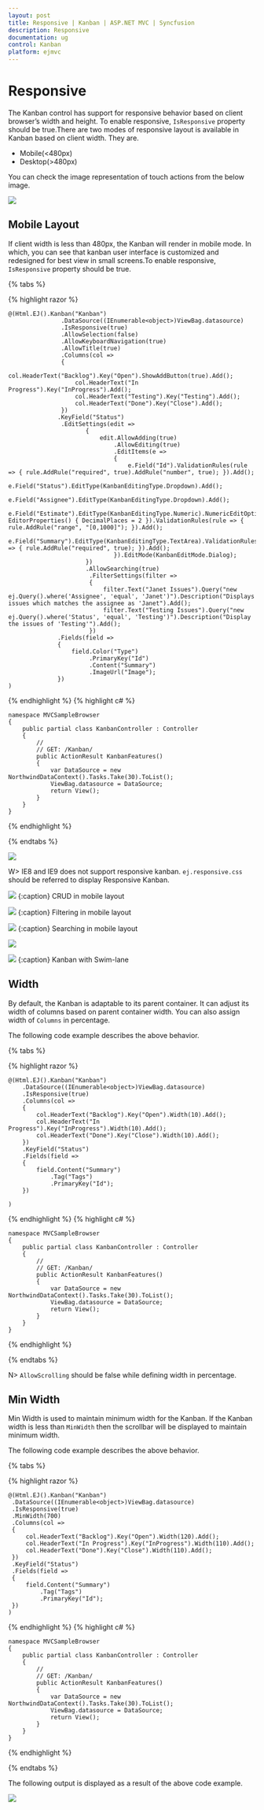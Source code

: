 ```yaml
---
layout: post
title: Responsive | Kanban | ASP.NET MVC | Syncfusion
description: Responsive
documentation: ug
control: Kanban
platform: ejmvc
---
```


# Responsive

The Kanban control has support for responsive behavior based on client browser’s width and height. To enable responsive, `IsResponsive` property should be true.There are two modes of responsive layout is available in Kanban based on client width. They are.

* Mobile(<480px)
* Desktop(>480px)

You can check the image representation of touch actions from the below image.

![](Responsive_images/KanbanOverlayImage.png)

## Mobile Layout

If client width is less than 480px, the Kanban will render in mobile mode. In which, you can see that kanban user interface is customized and redesigned for best view in small screens.To enable responsive, `IsResponsive` property should be true. 

{% tabs %}

{% highlight razor %}

    @(Html.EJ().Kanban("Kanban")
                   .DataSource((IEnumerable<object>)ViewBag.datasource)
                   .IsResponsive(true)
                   .AllowSelection(false)
                   .AllowKeyboardNavigation(true)
                   .AllowTitle(true)
                   .Columns(col =>
                   {
                       col.HeaderText("Backlog").Key("Open").ShowAddButton(true).Add();
                       col.HeaderText("In Progress").Key("InProgress").Add();
                       col.HeaderText("Testing").Key("Testing").Add();
                       col.HeaderText("Done").Key("Close").Add();
                   })
                  .KeyField("Status")
                   .EditSettings(edit =>
                          {
                              edit.AllowAdding(true)
                                  .AllowEditing(true)
                                  .EditItems(e =>
                                  {
                                      e.Field("Id").ValidationRules(rule => { rule.AddRule("required", true).AddRule("number", true); }).Add();
                                      e.Field("Status").EditType(KanbanEditingType.Dropdown).Add();
                                      e.Field("Assignee").EditType(KanbanEditingType.Dropdown).Add();
                                      e.Field("Estimate").EditType(KanbanEditingType.Numeric).NumericEditOptions(new EditorProperties() { DecimalPlaces = 2 }).ValidationRules(rule => { rule.AddRule("range", "[0,1000]"); }).Add();
                                      e.Field("Summary").EditType(KanbanEditingType.TextArea).ValidationRules(rule => { rule.AddRule("required", true); }).Add();
                                  }).EditMode(KanbanEditMode.Dialog);
                          })
                          .AllowSearching(true)
                           .FilterSettings(filter =>
                           {
                               filter.Text("Janet Issues").Query("new ej.Query().where('Assignee', 'equal', 'Janet')").Description("Displays issues which matches the assignee as 'Janet").Add();
                               filter.Text("Testing Issues").Query("new ej.Query().where('Status', 'equal', 'Testing')").Description("Display the issues of 'Testing'").Add();
                           })
                  .Fields(field =>
                  {
                      field.Color("Type")
                           .PrimaryKey("Id")
                           .Content("Summary")
                           .ImageUrl("Image");
                  })
    )
  
{% endhighlight  %}
{% highlight c# %}

    namespace MVCSampleBrowser
    {
        public partial class KanbanController : Controller
        {
            //
            // GET: /Kanban/
            public ActionResult KanbanFeatures()
            {
                var DataSource = new NorthwindDataContext().Tasks.Take(30).ToList();
                ViewBag.datasource = DataSource;
                return View();
            }
        }
    }

 
{% endhighlight  %}

{% endtabs %}  

![](Responsive_images/Responsive_img2.png)


W> IE8 and IE9 does not support responsive kanban. `ej.responsive.css` should be referred to display Responsive Kanban.

![](Responsive_images/Responsive_img3.png)
{:caption}
CRUD in mobile layout

![](Responsive_images/Responsive_img4.png)
{:caption}
Filtering in mobile layout

![](Responsive_images/Responsive_img5.png)
{:caption}
Searching in mobile layout

![](Responsive_images/Responsive_img6.png)

![](Responsive_images/Responsive_img7.png)
{:caption}
Kanban with Swim-lane


## Width

By default, the Kanban is adaptable to its parent container. It can adjust its width of columns based on parent container width. You can also assign width of `Columns` in percentage. 

The following code example describes the above behavior.

{% tabs %}

{% highlight razor %}

    @(Html.EJ().Kanban("Kanban")
        .DataSource((IEnumerable<object>)ViewBag.datasource)
        .IsResponsive(true)
        .Columns(col =>
        {
            col.HeaderText("Backlog").Key("Open").Width(10).Add();
            col.HeaderText("In Progress").Key("InProgress").Width(10).Add();
            col.HeaderText("Done").Key("Close").Width(10).Add();
        })
        .KeyField("Status")
        .Fields(field =>
        {
            field.Content("Summary")
                .Tag("Tags")
                .PrimaryKey("Id");
        })
        
    )
  
{% endhighlight  %}
{% highlight c# %}

    namespace MVCSampleBrowser
    {
        public partial class KanbanController : Controller
        {
            //
            // GET: /Kanban/
            public ActionResult KanbanFeatures()
            {
                var DataSource = new NorthwindDataContext().Tasks.Take(30).ToList();
                ViewBag.datasource = DataSource;
                return View();
            }
        }
    }

 
{% endhighlight  %}

{% endtabs %}  

N>  `AllowScrolling` should be false while defining width in percentage.

## Min Width

Min Width is used to maintain minimum width for the Kanban. If the Kanban width is less than `MinWidth` then the scrollbar will be displayed to maintain minimum width.

The following code example describes the above behavior.

{% tabs %}

{% highlight razor %}

    @(Html.EJ().Kanban("Kanban")
     .DataSource((IEnumerable<object>)ViewBag.datasource)
     .IsResponsive(true)
     .MinWidth(700)
     .Columns(col =>
     {
         col.HeaderText("Backlog").Key("Open").Width(120).Add();
         col.HeaderText("In Progress").Key("InProgress").Width(110).Add();
         col.HeaderText("Done").Key("Close").Width(110).Add();
     })
     .KeyField("Status")
     .Fields(field =>
     {
         field.Content("Summary")
             .Tag("Tags")
             .PrimaryKey("Id");
     })
    )

  
{% endhighlight  %}
{% highlight c# %}

    namespace MVCSampleBrowser
    {
        public partial class KanbanController : Controller
        {
            //
            // GET: /Kanban/
            public ActionResult KanbanFeatures()
            {
                var DataSource = new NorthwindDataContext().Tasks.Take(30).ToList();
                ViewBag.datasource = DataSource;
                return View();
            }
        }
    }

 
{% endhighlight  %}

{% endtabs %}  

The following output is displayed as a result of the above code example.

![](Responsive_images/responsive_img1.png)